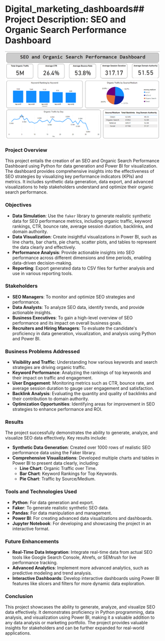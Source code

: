 # Digital_marketing_dashboards## Project Description: SEO and Organic Search Performance Dashboard
![SEO Dashboard](scn.png)
### Project Overview

This project entails the creation of an SEO and Organic Search Performance Dashboard using Python for data generation and Power BI for visualization. The dashboard provides comprehensive insights into the effectiveness of SEO strategies by visualizing key performance indicators (KPIs) and metrics. It includes synthetic data generation, data export, and advanced visualizations to help stakeholders understand and optimize their organic search performance.

### Objectives

- **Data Simulation**: Use the `faker` library to generate realistic synthetic data for SEO performance metrics, including organic traffic, keyword rankings, CTR, bounce rate, average session duration, backlinks, and domain authority.
- **Data Visualization**: Create insightful visualizations in Power BI, such as line charts, bar charts, pie charts, scatter plots, and tables to represent the data clearly and effectively.
- **Performance Analysis**: Provide actionable insights into SEO performance across different dimensions and time periods, enabling data-driven decision-making.
- **Reporting**: Export generated data to CSV files for further analysis and use in various reporting tools.

### Stakeholders

- **SEO Managers**: To monitor and optimize SEO strategies and performance.
- **Data Analysts**: To analyze SEO data, identify trends, and provide actionable insights.
- **Business Executives**: To gain a high-level overview of SEO performance and its impact on overall business goals.
- **Recruiters and Hiring Managers**: To evaluate the candidate's proficiency in data generation, visualization, and analysis using Python and Power BI.

### Business Problems Addressed

- **Visibility and Traffic**: Understanding how various keywords and search strategies are driving organic traffic.
- **Keyword Performance**: Analyzing the rankings of top keywords and their impact on traffic and engagement.
- **User Engagement**: Monitoring metrics such as CTR, bounce rate, and average session duration to gauge user engagement and satisfaction.
- **Backlink Analysis**: Evaluating the quantity and quality of backlinks and their contribution to domain authority.
- **Optimization Opportunities**: Identifying areas for improvement in SEO strategies to enhance performance and ROI.

### Results

The project successfully demonstrates the ability to generate, analyze, and visualize SEO data effectively. Key results include:

- **Synthetic Data Generation**: Created over 1000 rows of realistic SEO performance data using the Faker library.
- **Comprehensive Visualizations**: Developed multiple charts and tables in Power BI to present data clearly, including:
  - **Line Chart**: Organic Traffic over Time.
  - **Bar Chart**: Keyword Rankings for Top Keywords.
  - **Pie Chart**: Traffic by Source/Medium.
  


### Tools and Technologies Used

- **Python**: For data generation and export.
- **Faker**: To generate realistic synthetic SEO data.
- **Pandas**: For data manipulation and management.
- **Power BI**: For creating advanced data visualizations and dashboards.
- **Jupyter Notebook**: For developing and showcasing the project in an interactive format.


### Future Enhancements

- **Real-Time Data Integration**: Integrate real-time data from actual SEO tools like Google Search Console, Ahrefs, or SEMrush for live performance tracking.
- **Advanced Analytics**: Implement more advanced analytics, such as predictive modeling and trend analysis.
- **Interactive Dashboards**: Develop interactive dashboards using Power BI features like slicers and filters for more dynamic data exploration.

### Conclusion

This project showcases the ability to generate, analyze, and visualize SEO data effectively. It demonstrates proficiency in Python programming, data analysis, and visualization using Power BI, making it a valuable addition to any data analysis or marketing portfolio. The project provides valuable insights for stakeholders and can be further expanded for real-world applications.

